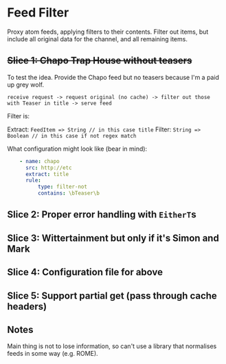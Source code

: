 # Feed Filter

Proxy atom feeds, applying filters to their contents. Filter out
items, but include all original data for the channel, and all
remaining items.

## ~~Slice 1: Chapo Trap House without teasers~~

To test the idea. Provide the Chapo feed but no teasers because I'm a paid up grey wolf.

```
receive request -> request original (no cache) -> filter out those with Teaser in title -> serve feed
```

Filter is:

Extract: `FeedItem => String // in this case title`
Filter: `String => Boolean // in this case if not regex match`

What configuration might look like (bear in mind):

```yaml
    - name: chapo
      src: http://etc
      extract: title
      rule:
          type: filter-not
          contains: \bTeaser\b
```

## Slice 2: Proper error handling with `EitherT`s
## Slice 3: Wittertainment but only if it's Simon and Mark
## Slice 4: Configuration file for above
## Slice 5: Support partial get (pass through cache headers)


## Notes

Main thing is not to lose information, so can't use a library that
normalises feeds in some way (e.g. ROME).
